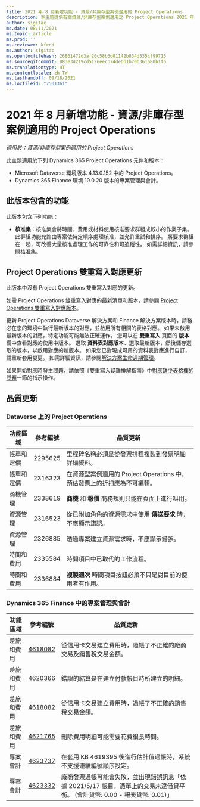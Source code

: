 ```yaml
---
title: 2021 年 8 月新增功能 - 資源/非庫存型案例適用的 Project Operations
description: 本主題提供有關資源/非庫存型案例適用之 Project Operations 2021 年 8 月發行版本所提供品質更新的資訊。
author: sigitac
ms.date: 08/11/2021
ms.topic: article
ms.prod: ''
ms.reviewer: kfend
ms.author: sigitac
ms.openlocfilehash: 26861472d3af20c58b3d01142b834d535cf99715
ms.sourcegitcommit: 083e3d219cd5126eecb74debb1b70b361680b1f6
ms.translationtype: HT
ms.contentlocale: zh-TW
ms.lasthandoff: 09/18/2021
ms.locfileid: "7501361"
---
```

# <a name="whats-new-august-2021---project-operations-for-resourcenon-stocked-based-scenarios"></a>2021 年 8 月新增功能 - 資源/非庫存型案例適用的 Project Operations

*適用於：資源/非庫存型案例適用的 Project Operations*

此主題適用於下列 Dynamics 365 Project Operations 元件和版本：

   - Microsoft Dataverse 環境版本 4.13.0.152 中的 Project Operations。
   - Dynamics 365 Finance 環境 10.0.20 版本的專案管理與會計。

## <a name="features-included-in-this-release"></a>此版本包含的功能

此版本包含下列功能：

- **核准集**：核准集會將時間、費用或材料使用核准要求群組成較小的作業子集。 此群組功能允許由專案依特定順序處理核准，並允許重試和排序。 將要求群組在一起，可改善大量核准處理工作的可靠性和可追蹤性。 如需詳細資訊，請參閱[核准集](../approvals/approval-sets.md)。

## <a name="project-operations-dual-write-maps-updates"></a>Project Operations 雙重寫入對應更新

此版本中沒有 Project Operations 雙重寫入對應的更新。

如需 Project Operations 雙重寫入對應的最新清單和版本，請參閱 [Project Operations 雙重寫入對應版本](../environment/resource-dual-write-maps.md)。

更新 Project Operations Dataverse 解決方案和 Finance 解決方案版本時，請務必在您的環境中執行最新版本的對應，並啟用所有相關的表格對應。 如果未啟用最新版本的對應，特定功能可能無法正確運作。 您可以在 **雙重寫入** 頁面的 **版本** 欄中查看對應的使用中版本。 選取 **資料表對應版本**、選取最新版本，然後儲存選取的版本，以啟用對應的新版本。 如果您已對現成可用的資料表對應進行自訂，請重新套用變更。 如需詳細資訊，請參閱[解決方案生命週期管理](/dynamics365/fin-ops-core/dev-itpro/data-entities/dual-write/app-lifecycle-management)。

如果開始對應時發生問題，請依照《雙重寫入疑難排解指南》中[對應缺少表格欄的問題](/dynamics365/fin-ops-core/dev-itpro/data-entities/dual-write/dual-write-troubleshooting-finops-upgrades#missing-table-columns-issue-on-maps)一節的指示操作。

## <a name="quality-updates"></a>品質更新

### <a name="project-operations-on-dataverse"></a>Dataverse 上的 Project Operations

| **功能區域** | **參考編號** | **品質更新** |
| --- | --- | --- |
| 帳單和定價 | 2295625 | 里程碑名稱必須是從發票排程複製到發票明細詳細資料。 |
| 帳單和定價 | 2316323 | 在資源型案例適用的 Project Operations 中，預估發票上的折扣應為不可編輯。 |
|   商機管理 | 2338619 | **商機** 和 **報價** 商務規則只能在頁面上進行叫用。 |
| 資源管理 | 2316523 | 從已附加角色的資源需求中使用 **傳送要求** 時，不應顯示錯誤。 |
| 資源管理 | 2326885 | 透過專案建立資源需求時，不應顯示錯誤。 |
| 時間和費用 | 2335584 | 時間項目中已取代的工作流程。 |
| 時間和費用 | 2336884 | **複製週次** 時間項目按鈕必須不只是對目前的使用者有作用。 |


### <a name="project-management-and-accounting-on-dynamics-365-finance"></a>Dynamics 365 Finance 中的專案管理與會計

| 功能區域 | 參考編號 | 品質更新 |
| --- | --- | --- |
| 差旅和費用 | [4618082](https://fix.lcs.dynamics.com/Issue/Details?kb=4618082&amp;bugId=583101&amp;dbType=3&amp;qc=9c85ac8ca1e5e9cd07fac9e9aa2cb0914724e28b86ad3339dacf7741f554c605) | 從信用卡交易建立費用時，過帳了不正確的廠商交易及銷售稅交易金額。 |
| 差旅和費用 | [4620366](https://fix.lcs.dynamics.com/Issue/Details?kb=4620366&amp;bugId=579485&amp;dbType=3&amp;qc=e864789bd95505ea624c537d585bf113c2de60b97c88439d44693dbd85aa8e92) | 錯誤的結算是在建立付款帳目時所建立的明細。 |
| 差旅和費用 | [4618082](https://fix.lcs.dynamics.com/Issue/Details?kb=4618082&amp;bugId=583101&amp;dbType=3&amp;qc=9c85ac8ca1e5e9cd07fac9e9aa2cb0914724e28b86ad3339dacf7741f554c605) | 從信用卡交易建立費用時，過帳了不正確的銷售稅交易金額。 |
| 差旅和費用 | [4621765](https://fix.lcs.dynamics.com/Issue/Details?kb=4621765&amp;bugId=587306&amp;dbType=3&amp;qc=6fbfad0123d4e95eaf8d5a5a2f6c354577c991b7905c852ab02d1f94e728a876) | 刪除費用明細可能需要花費很長時間。 |
| 專案會計 | [4623737](https://fix.lcs.dynamics.com/Issue/Details?kb=4623737&amp;bugId=598109&amp;dbType=3&amp;qc=4101fc5865201e21815299f2ff11ae46d5d5370510868df86c25ee09a8ca1a0c) | 在套用 KB 4619395 後進行估計值過帳時，系統不支援連續編號順序設定。 |
| 專案會計 | [4623332](https://fix.lcs.dynamics.com/Issue/Details?kb=4623332&amp;bugId=586034&amp;dbType=3&amp;qc=2f64bb1977c4a9c9dd2ce9de7e72230b86eca14b6295c5bbfb614ea97ad81caf) | 廠商發票過帳可能會失敗，並出現錯誤訊息「依據 2021/5/17 帳目，憑單上的交易未達借貸平衡。 (會計貨幣: 0.00 - 報表貨幣: 0.01)」 |

